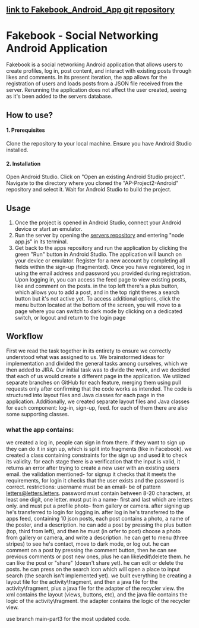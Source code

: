 ## [link to Fakebook_Android_App git repository](https://github.com/EliyahuYadegari/Fakebook_Android_App.git)
# Fakebook - Social Networking Android Application
Fakebook is a social networking Android application that allows users to create profiles, log in, post content, and interact with existing posts through likes and comments.
In its present iteration, the app allows for the registration of users and loads posts from a JSON file received from the server. Rerunning the application does not affect the user created, seeing as it's been added to the servers database.

## How to use?
#### 1. Prerequisites
Clone the repository to your local machine.
Ensure you have Android Studio installed.
#### 2. Installation
Open Android Studio.
Click on "Open an existing Android Studio project".
Navigate to the directory where you cloned the "AP-Project2-Android" repository and select it.
Wait for Android Studio to build the project.

## Usage
1. Once the project is opened in Android Studio, connect your Android device or start an emulator.
2. Run the server by opening the [servers repository](https://github.com/Shiranle07/Fakebook_Server.git) and entering "node app.js" in its terminal.
3. Get back to the apps repository and run the application by clicking the green "Run" button in Android Studio. The application will launch on your device or emulator.
   Register for a new account by completing all fields within the sign-up (fragmented). Once you have registered, log in using the email address and password you provided during registration. Upon logging in, you can access the feed page to view existing posts, like and comment on the posts.
   in the top left there's a plus button, which allows you to add a post, and in the top right theres a search button but it's not active yet.
   To access additional options, click the menu button located at the bottom of the screen, you will move to a page where you can switch to dark mode by clicking on a dedicated switch, or logout and return to the login page

## Workflow
First we read the task together in its entirety to ensure we correctly understood what was assigned to us. We brainstormed ideas for implementation and divided the general tasks among ourselves, which we then added to JIRA. 
Our initial task was to divide the work, and we decided that each of us would create a different page in the application. We utilized separate branches on GitHub for each feature, merging them using pull requests only after confirming that the code works as intended. 
The code is structured into layout files and Java classes for each page in the application. 
Additionally, we created separate layout files and Java classes for each component: log-in, sign-up, feed. for each of them there are also some supporting classes.

### what the app contains:
we created a log in, people can sign in from there. if they want to sign up they can do it in sign up, which is split into fragments (like in Facebook).
we created a class containing constraints for the sign up and used it to check its validity.
for each stage there is a verification that the input is valid, it returns an error after trying to create a new user with an existing users email. the validation mentioned- for signup it checks that it meets the requirements, for login it checks that the user exists and the password is correct.
restrictions: username must be an email- be of pattern letters@letters.letters. password must contain between 8-20 characters, at least one digit, one letter.
must put in a name- first and last which are letters only.
and must put a profile photo- from gallery or camera.
after signing up he's transferred to login for logging in.
after log in he's transferred to the apps feed, containing 10 json posts, each post contains a photo, a name of the poster, and a description.
he can add a post by pressing the plus button (top, third from left), and then he must (in orfer to post) choose a photo from gallery or camera, and write a description.
he can get to menu (three stripes) to see he's contact, move to dark mode, or log out.
he can comment on a post by pressing the comment button, then he can see previous comments or post new ones, plus he can like\edit\delete them.
he can like the post or "share" (doesn't share yet).
he can edit or delete the posts.
he can press on the  search icon which will open a place to input search (the search isn't implemented yet).
we built everything be creating a layout file for the activity\fragment, and then a java file for the activity\fragment, plus a java file for the adapter of the recycler view.
the xml contains the layout (views, buttons, etc), and the java file contains the logic of the activity\fragment.
the adapter contains the logic of the recycler view.

use branch main-part3 for the most updated code.





